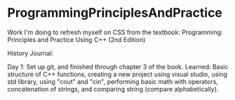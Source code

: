 # ProgrammingPrinciplesAndPractice
Work I'm doing to refresh myself on CSS from the textbook: Programming: Principles and Practice Using C++ (2nd Edition)

History Journal:


Day 1: Set up git, and finished through chapter 3 of the book.
Learned: Basic structure of C++ functions, creating a new project using visual studio, using std library, using "cout" and "cin", performing basic math with operators, concatenation of strings, and comparing string (compare alphabetically).
